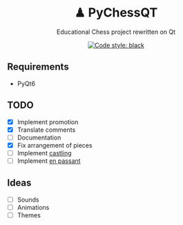 <h1 align="center">♟ PyChessQT</h1>
<p align="center">Educational Chess project rewritten on Qt
<p align="center"><a href="https://github.com/psf/black"><img alt="Code style: black" src="https://img.shields.io/badge/code%20style-black-000000.svg"></a>

## Requirements
- PyQt6

## TODO
- [x] Implement promotion
- [x] Translate comments
- [ ] Documentation
- [x] Fix arrangement of pieces
- [ ] Implement [castling](https://en.wikipedia.org/wiki/Castling)
- [ ] Implement [en passant](https://en.wikipedia.org/wiki/En_passant)

## Ideas
- [ ] Sounds
- [ ] Animations
- [ ] Themes